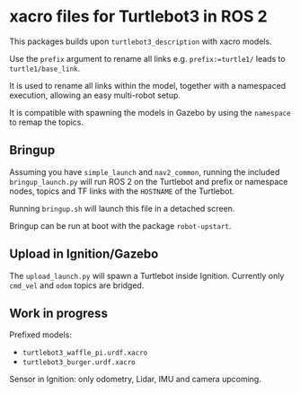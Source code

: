 # xacro files for Turtlebot3 in ROS 2

This packages builds upon `turtlebot3_description` with xacro models.

Use the `prefix` argument to rename all links e.g. `prefix:=turtle1/` leads to `turtle1/base_link`.

It is used to rename all links within the model, together with a namespaced execution, allowing an easy multi-robot setup.

It is compatible with spawning the models in Gazebo by using the `namespace` to remap the topics.

## Bringup

Assuming you have `simple_launch` and `nav2_common`, running the included `bringup_launch.py` will run ROS 2 on the Turtlebot and prefix or namespace nodes, topics and TF links with the `HOSTNAME` of the Turtlebot.

Running `bringup.sh` will launch this file in a detached screen.

Bringup can be run at boot with the package `robot-upstart`.


## Upload in Ignition/Gazebo

The `upload_launch.py` will spawn a Turtlebot inside Ignition. Currently only `cmd_vel` and `odom` topics are bridged.

## Work in progress

Prefixed models:

 - `turtlebot3_waffle_pi.urdf.xacro`
 - `turtlebot3_burger.urdf.xacro`

 Sensor in Ignition: only odometry, Lidar, IMU and camera upcoming.

